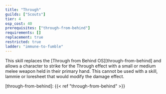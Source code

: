 ```yaml
---
title: "Through"
guilds: ["Scouts"]
tier: 4
osp_cost: 40
prerequisites: ["through-from-behind"]
requirements: []
replacement: true
restricted: true
ladder: "immune-to-fumble"
---
```

This skill replaces the [Through from Behind OS][through-from-behind] and allows a character to strike for the Through effect with a small or medium melee weapon held in their primary hand. This cannot be used with a skill, lammie or loresheet that would modify the damage effect.

[through-from-behind]: {{< ref "through-from-behind" >}}
